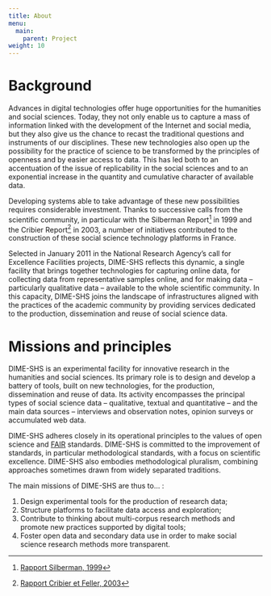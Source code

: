 ```yaml
---
title: About
menu:
  main:
    parent: Project
weight: 10
---
```

# Background
Advances in digital technologies offer huge opportunities for the humanities and social sciences. Today, they not only enable us to capture a mass of information linked with the development of the Internet and social media, but they also give us the chance to recast the traditional questions and instruments of our disciplines. These new technologies also open up the possibility for the practice of science to be transformed by the principles of openness and by easier access to data. This has led both to an accentuation of the issue of replicability in the social sciences and to an exponential increase in the quantity and cumulative character of available data.

Developing systems able to take advantage of these new possibilities requires considerable investment. Thanks to successive calls from the scientific community, in particular with the Silberman Report[^1] in 1999 and the Cribier Report[^2] in 2003, a number of initiatives contributed to the construction of these social science technology platforms in France.

Selected in January 2011 in the National Research Agency’s call for Excellence Facilities projects, DIME-SHS reflects this dynamic, a single facility that brings together technologies for capturing online data, for collecting data from representative samples online, and for making data – particularly qualitative data – available to the whole scientific community. In this capacity, DIME-SHS joins the landscape of infrastructures aligned with the practices of the academic community by providing services dedicated to the production, dissemination and reuse of social science data.


# Missions and principles
DIME-SHS is an experimental facility for innovative research in the humanities and social sciences. Its primary role is to design and develop a battery of tools, built on new technologies, for the production, dissemination and reuse of data. Its activity encompasses the principal types of social science data – qualitative, textual and quantitative – and the main data sources – interviews and observation notes, opinion surveys or accumulated web data.

DIME-SHS adheres closely in its operational principles to the values of open science and [FAIR](https://www.force11.org/group/fairgroup/fairprinciples) standards. DIME-SHS is committed to the improvement of standards, in particular methodological standards, with a focus on scientific excellence. DIME-SHS also embodies methodological pluralism, combining approaches sometimes drawn from widely separated traditions.

The main missions of DIME-SHS are thus to… :
1. Design experimental tools for the production of research data;
1. Structure platforms to facilitate data access and exploration;
1. Contribute to thinking about multi-corpus research methods and promote new practices supported by digital tools;
1. Foster open data and secondary data use in order to make social science research methods more transparent.

[^1]: [Rapport Silberman, 1999](http://www.ladocumentationfrancaise.fr/var/storage/rapports-publics/004000935.pdf)
[^2]: [Rapport Cribier et Feller, 2003](http://www.cmtra.org/avec/lib/elfinder-2.0-rc1/files/NOS%20ACTIONS/Publications/Dossiers%20documentaires/Archives%20sonores/techniques%20de%20documentation/CRIBIER_2003_Projet%20de%20conservation%20des%20donn%C3%A9es%20qualitatives%20des%20sciences%20sociales%20recueillies%20en%20France%20aupr%C3%A8s%20de%20la%20soci%C3%A9t%C3%A9%20civile.pdf)

